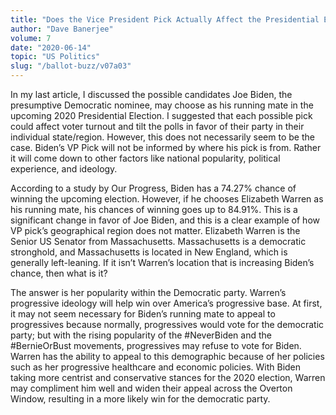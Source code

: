 ```yaml
---
title: "Does the Vice President Pick Actually Affect the Presidential Election?"
author: "Dave Banerjee"
volume: 7
date: "2020-06-14"
topic: "US Politics"
slug: "/ballot-buzz/v07a03"
---
```


In my last article, I discussed the possible candidates Joe Biden, the presumptive Democratic nominee, may choose as his running mate in the upcoming 2020 Presidential Election. I suggested that each possible pick could affect voter turnout and tilt the polls in favor of their party in their individual state/region. However, this does not necessarily seem to be the case. Biden’s VP Pick will not be informed by where his pick is from. Rather it will come down to other factors like national popularity, political experience, and ideology.

According to a study by Our Progress, Biden has a 74.27% chance of winning the upcoming election. However, if he chooses Elizabeth Warren as his running mate, his chances of winning goes up to 84.91%. This is a significant change in favor of Joe Biden, and this is a clear example of how VP pick’s geographical region does not matter. Elizabeth Warren is the Senior US Senator from Massachusetts. Massachusetts is a democratic stronghold, and Massachusetts is located in New England, which is generally left-leaning. If it isn’t Warren’s location that is increasing Biden’s chance, then what is it?

The answer is her popularity within the Democratic party. Warren’s progressive ideology will help win over America’s progressive base. At first, it may not seem necessary for Biden’s running mate to appeal to progressives because normally, progressives would vote for the democratic party; but with the rising popularity of the #NeverBiden and the #BernieOrBust movements, progressives may refuse to vote for Biden. Warren has the ability to appeal to this demographic because of her policies such as her progressive healthcare and economic policies. With Biden taking more centrist and conservative stances for the 2020 election, Warren may compliment him well and widen their appeal across the Overton Window, resulting in a more likely win for the democratic party.